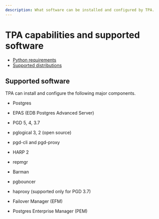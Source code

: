 ```yaml
---
description: What software can be installed and configured by TPA.
---
```


# TPA capabilities and supported software

* [Python requirements](python.md)
* [Supported distributions](distributions.md)

## Supported software

TPA can install and configure the following major components.

* Postgres

* EPAS (EDB Postgres Advanced Server)

* PGD 5, 4, 3.7

* pglogical 3, 2 (open source)

* pgd-cli and pgd-proxy

* HARP 2

* repmgr

* Barman

* pgbouncer

* haproxy (supported only for PGD 3.7)

* Failover Manager (EFM)

* Postgres Enterprise Manager (PEM)
